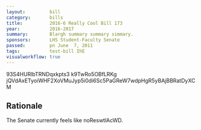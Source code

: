 ```yaml
---
layout:         bill
category:       bills
title:          2016-6 Really Cool Bill 173
year:           2016-2017
summary:        Blargh summary summary simmary.
sponsors:       LHS Student-Faculty Senate
passed:         pn June  7, 2011
tags:           test-bill IhE
visualworkflow: true
---
```



93S4HURlbTRNDqxkpts3 k9TwRo5OBfLRKg jQVdAxETyoiWHF2XoVMuJyp5i0di6Sc5PaGReW7wdpHgR5yBAjBBRatDyXCM 




Rationale
---------
The Senate currently feels like noReswtlAcWD.
